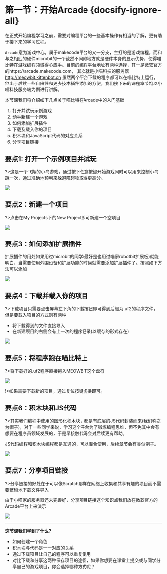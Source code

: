 # 第一节：开始Arcade {docsify-ignore-all}

在正式开始编程学习之前，需要对编程平台的一些基本操作有相当的了解，更有助于接下来的学习过程。

`Arcade`意为游戏中心，属于makecode平台的又一分支，主打的是游戏编程，而和与之相匹的硬件microbit的一个截然不同的地方就是硬件本身的显示优势，使得喵比特在游戏编程领域得心应手。目前的编程平台地址有两种选择，其一是微软官方的https://arcade.makecode.com，
其次就是小喵科技的服务器 http://meowbit.kittenbot.cn
虽然两个平台下载的程序都可以在喵比特上运行，但出于后续一些自由性和更多技术插件添加的方便，我们接下来的课程章节均以小喵科技服务端为例进行讲解。

本节课我们将介绍如下几点关于喵比特在Arcade中的入门基础

1. 打开并试玩示例游戏
2. 动手新建一个游戏
3. 如何添加扩展插件
4. 下载及载入你的项目
5. 积木块和JavaScript代码的对应关系
6. 分享项目链接

## 要点1: 打开一个示例项目并试玩

?>这是一个飞翔的小鸟游戏，通过按下任意按键开始游戏同时可以用来控制小鸟跳一次，通过准确地预判来躲避障碍物取得更高分。  

![](https://s2.ax1x.com/2019/02/12/kwPTHJ.gif)  
  
## 要点2：新建一个项目

?>点击在My Projects下的New Project即可新建一个空项目

![](https://s2.ax1x.com/2019/02/12/kwPvjO.gif)

## 要点3：如何添加扩展插件

扩展插件的用处如果用过microbit的同学(最好是也用过喵家robotbit扩展板)就能明白，当需要使用外围设备和扩展功能的时候就需要添加扩展插件了。按照如下方法可以添加  
  
![](https://s2.ax1x.com/2019/02/13/k0W6HJ.gif)

## 要点4：下载并载入你的项目

?>下载项目只需要点击屏幕左下角的下载按钮即可得到后缀为.uf2的程序文件，但是要载入项目的方式则有两种  

- 将下载得到的文件直接导入
- 在新建项目的右侧会有上一次的程序记录(以缓存的形式存在)

![](https://s2.ax1x.com/2019/02/12/kwida9.gif)

## 要点5：将程序跑在喵比特上  
  
?>将下载好的.uf2程序直接拖入MEOWBIT这个盘符

![](https://s2.ax1x.com/2019/02/18/k611u6.png)  
 
!>如果需要下载新的项目，通过复位按键切换即可。

## 要点6：积木块和JS代码

?>其实我们编程中使用的图形化积木块，都是有底层的JS代码封装而来(我们称之为帽子)，对于一些同学来说，学习这个平台为了锻炼编程思维，但不免其中会有想要在程序员领域发展的，于是早接触代码会对后续更有帮助。

JS代码编程和积木块编程都是互通的，可以混合使用，后续章节会有类似例子。

![](https://s2.ax1x.com/2019/02/12/kwiBP1.gif)  

## 要点7：分享项目链接

?>分享链接的好处在于可以像Scratch那样在网络上收集和共享有趣的项目而不需要繁琐地下载文件导入  

由于小喵家的服务器还未完善好，分享项目链接这个知识点我们放在微软官方的Arcade平台上来演示 

![](https://s2.ax1x.com/2019/02/12/kwiD8x.gif)  

---  

**这节课我们学到了什么?**  

- 如何创建一个角色
- 积木块与代码是一一对应的关系
- 通过下载项目让自己的程序可以重复使用
- 对比下载和分享这两种保存项目的途径，如果你想要在课堂上提交或与同学分享自己的游戏项目，你会选择哪种方式呢？
